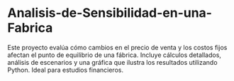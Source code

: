 # Analisis-de-Sensibilidad-en-una-Fabrica
Este proyecto evalúa cómo cambios en el precio de venta y los costos fijos afectan el punto de equilibrio de una fábrica. Incluye cálculos detallados, análisis de escenarios y una gráfica que ilustra los resultados utilizando Python. Ideal para estudios financieros.

